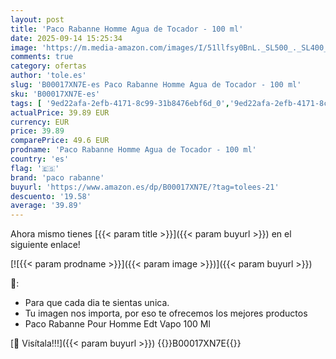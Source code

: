 ```yaml
---
layout: post
title: 'Paco Rabanne Homme Agua de Tocador - 100 ml'
date: 2025-09-14 15:25:34
image: 'https://m.media-amazon.com/images/I/51llfsy0BnL._SL500_._SL400_.jpg'
comments: true
category: ofertas
author: 'tole.es'
slug: 'B00017XN7E-es Paco Rabanne Homme Agua de Tocador - 100 ml'
sku: 'B00017XN7E-es'
tags: [ '9ed22afa-2efb-4171-8c99-31b8476ebf6d_0','9ed22afa-2efb-4171-8c99-31b8476ebf6d_5001','Agua de tocador para hombres','Arborist Merchandising Root','Belleza','Fragancias para hombres','Perfumes y fragancias','Self Service','Special Features Stores','Top Brands Beauty Fragrances','Top Brands Beauty Selection','Top Brands Perfumes Selection','agua','de','paco rabanne','tocador','🇪🇸', ]
actualPrice: 39.89 EUR
currency: EUR
price: 39.89
comparePrice: 49.6 EUR
prodname: 'Paco Rabanne Homme Agua de Tocador - 100 ml'
country: 'es'
flag: '🇪🇸'
brand: 'paco rabanne'
buyurl: 'https://www.amazon.es/dp/B00017XN7E/?tag=tolees-21'
descuento: '19.58'
average: '39.89'
---
```


Ahora mismo tienes [{{< param title >}}]({{< param buyurl >}}) en el siguiente enlace!

[![{{< param prodname >}}]({{< param image >}})]({{< param buyurl >}})

🔎:

- Para que cada dia te sientas unica.
- Tu imagen nos importa, por eso te ofrecemos los mejores productos
- Paco Rabanne Pour Homme Edt Vapo 100 Ml

[🛒 Visítala!!!]({{< param buyurl >}})
{{<world>}}B00017XN7E{{</world>}}
